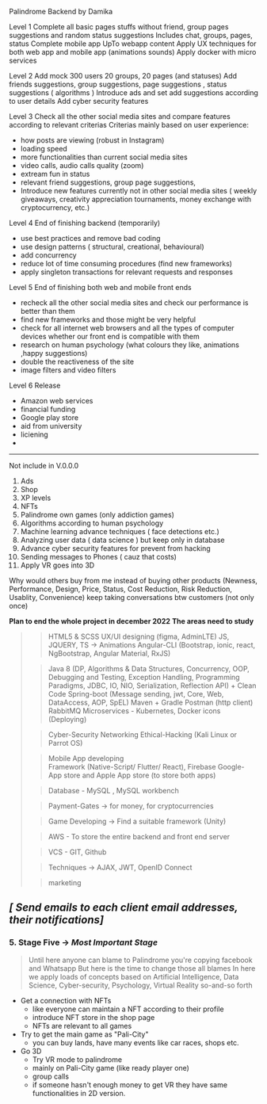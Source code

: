 Palindrome Backend
by Damika

Level 1
Complete all basic pages stuffs without friend, group pages suggestions and random status suggestions
Includes chat, groups, pages, status
Complete mobile app UpTo webapp content
Apply UX techniques for both web app and mobile app (animations sounds)
Apply docker with micro services

Level 2
Add mock 300 users 20 groups, 20 pages (and statuses)
Add friends suggestions, group suggestions, page suggestions , status suggestions ( algorithms )
Introduce ads and set add suggestions according to user details
Add cyber security features

Level 3
Check all the other social media sites and compare features according to relevant criterias
Criterias mainly based on user experience:
- how posts are viewing (robust in Instagram)
- loading speed
- more functionalities than current social media sites
- video calls, audio calls quality (zoom)
- extream fun in status
- relevant friend suggestions, group page suggestions,
- Introduce new features currently not in other social media sites ( weekly giveaways, creativity appreciation tournaments, money exchange with cryptocurrency, etc.)


Level 4
End of finishing backend (temporarily)
- use best practices and remove bad coding
- use design patterns ( structural, creational, behavioural)
- add concurrency
- reduce lot of time consuming procedures (find new frameworks)
- apply singleton transactions for relevant requests and responses


Level 5
End of finishing both web and mobile front ends
- recheck all the other social media sites and check our performance is better than them
- find new frameworks and those might be very helpful
- check for all internet web browsers and all the types of computer devices whether our front end is compatible with them
- research on human psychology (what colours they like, animations ,happy suggestions)
- double the reactiveness of the site
- image filters and video filters

Level 6
Release
- Amazon web services
- financial funding
- Google play store
- aid from university
- liciening
-


-------------------------------------------------------------------------
Not include in V.0.0.0
1. Ads
2. Shop
3. XP levels
4. NFTs
5. Palindrome own games (only addiction games)
6. Algorithms according to human psychology
7. Machine learning advance techniques ( face detections etc.)
8. Analyzing user data ( data science ) but keep only in database
9. Advance cyber security features for prevent from hacking
10. Sending messages to Phones ( cauz that costs)
11. Apply VR goes into 3D


Why would others buy from me instead of buying other products (Newness, Performance, Design, Price, Status, Cost Reduction, Risk Reduction, Usablity, Convenience)
keep taking conversations btw customers (not only once)

**Plan to end the whole project in december 2022**
**The areas need to study**

>> HTML5 & SCSS 
>  UX/UI designing (figma, AdminLTE)
>> JS, JQUERY, TS -> Animations
>> Angular-CLI (Bootstrap, ionic, react, NgBootstrap, Angular Material, RxJS)
> 
>> Java 8
> (DP, Algorithms & Data Structures, Concurrency, OOP, Debugging and Testing, Exception Handling, Programming Paradigms, JDBC, IO, NIO, Serialization, Reflection API) + Clean Code
>> Spring-boot (Message sending, jwt, Core, Web, DataAccess, AOP, SpEL)
>> Maven + Gradle 
>> Postman (http client) 
>> RabbitMQ 
>> Microservices - Kubernetes, Docker icons (Deploying)
> 
>> Cyber-Security 
>> Networking 
>> Ethical-Hacking (Kali Linux or Parrot OS)
> 
>> Mobile App developing  
>> Framework (Native-Script/ Flutter/ React), Firebase
>> Google- App store and Apple App store (to store both apps)
> 
>> Database - MySQL , MySQL workbench
> 
>> Payment-Gates -> for money, for cryptocurrencies
> 
>> Game Developing -> Find a suitable framework (Unity)
> 
>> AWS - To store the entire backend and front end server 
> 
>> VCS - GIT, Github
> 
>> Techniques -> AJAX, JWT, OpenID Connect 
> 
>> marketing

## **_[ Send emails to each client email addresses, their notifications]_**
### 5. Stage Five -> ***Most Important Stage***
>Until here anyone can blame to Palindrome you're copying facebook and Whatsapp
> But here is the time to change those all blames
> In here we apply loads of concepts based on Artificial Intelligence, Data Science, Cyber-security, Psychology, Virtual Reality so-and-so forth

- Get a connection with NFTs
  - like everyone can maintain a NFT according to their profile
  - introduce NFT store in the shop page
  - NFTs are relevant to all games
- Try to get the main game as "Pali-City"
  - you can buy lands, have many events like car races, shops etc.
- Go 3D
  - Try VR mode to palindrome
  - mainly on Pali-City game (like ready player one)
  - group calls
  - if someone hasn't enough money to get VR they have same functionalities in 2D version.



